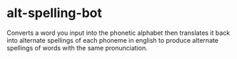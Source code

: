 # alt-spelling-bot
Converts a word you input into the phonetic alphabet then translates it back into alternate spellings of each phoneme in english to produce alternate spellings of words with the same pronunciation.

